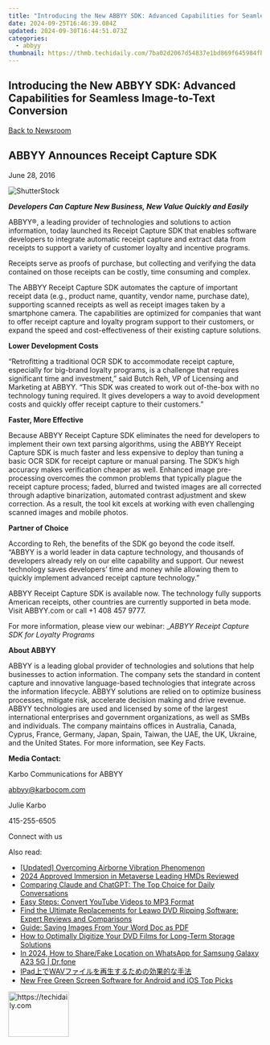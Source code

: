 ```yaml
---
title: "Introducing the New ABBYY SDK: Advanced Capabilities for Seamless Image-to-Text Conversion"
date: 2024-09-25T16:46:39.084Z
updated: 2024-09-30T16:44:51.073Z
categories:
  - abbyy
thumbnail: https://thmb.techidaily.com/7ba02d2067d54837e1bd869f645984fb69141a6a34b2694ff1529f9b0220b04e.jpg
---
```


## Introducing the New ABBYY SDK: Advanced Capabilities for Seamless Image-to-Text Conversion

[Back to Newsroom](https://tools.techidaily.com/abbyy/products/)

## ABBYY Announces Receipt Capture SDK

June 28, 2016

![ShutterStock](https://content.abbyy.com/-/media/project/abbyy/abbyy/branchtemplates/shutterstock_1272462163_1296-x-729.jpg?h=729&iar=0&w=1296)

_**Developers Can Capture New Business, New Value Quickly and Easily**_ 

ABBYY®, a leading provider of technologies and solutions to action information, today launched its Receipt Capture SDK that enables software developers to integrate automatic receipt capture and extract data from receipts to support a variety of customer loyalty and incentive programs.

Receipts serve as proofs of purchase, but collecting and verifying the data contained on those receipts can be costly, time consuming and complex.

The ABBYY Receipt Capture SDK automates the capture of important receipt data (e.g., product name, quantity, vendor name, purchase date), supporting scanned receipts as well as receipt images taken by a smartphone camera. The capabilities are optimized for companies that want to offer receipt capture and loyalty program support to their customers, or expand the speed and cost-effectiveness of their existing capture solutions.

**Lower Development Costs** 

“Retrofitting a traditional OCR SDK to accommodate receipt capture, especially for big-brand loyalty programs, is a challenge that requires significant time and investment,” said Butch Reh, VP of Licensing and Marketing at ABBYY. “This SDK was created to work out of-the-box with no technology tuning required. It gives developers a way to avoid development costs and quickly offer receipt capture to their customers.”

**Faster, More Effective**

Because ABBYY Receipt Capture SDK eliminates the need for developers to implement their own text parsing algorithms, using the ABBYY Receipt Capture SDK is much faster and less expensive to deploy than tuning a basic OCR SDK for receipt capture or manual parsing. The SDK’s high accuracy makes verification cheaper as well. Enhanced image pre-processing overcomes the common problems that typically plague the receipt capture process; faded, blurred and twisted images are all corrected through adaptive binarization, automated contrast adjustment and skew correction. As a result, the tool kit excels at working with even challenging scanned images and mobile photos.

**Partner of Choice**

According to Reh, the benefits of the SDK go beyond the code itself. “ABBYY is a world leader in data capture technology, and thousands of developers already rely on our elite capability and support. Our newest technology saves developers’ time and money while allowing them to quickly implement advanced receipt capture technology.”

ABBYY Receipt Capture SDK is available now. The technology fully supports American receipts, other countries are currently supported in beta mode. Visit ABBYY.com or call +1 408 457 9777.

For more information, please view our webinar: __ABBYY Receipt Capture SDK for Loyalty Programs_ 

**About ABBYY**

ABBYY is a leading global provider of technologies and solutions that help businesses to action information. The company sets the standard in content capture and innovative language-based technologies that integrate across the information lifecycle. ABBYY solutions are relied on to optimize business processes, mitigate risk, accelerate decision making and drive revenue. ABBYY technologies are used and licensed by some of the largest international enterprises and government organizations, as well as SMBs and individuals. The company maintains offices in Australia, Canada, Cyprus, France, Germany, Japan, Spain, Taiwan, the UAE, the UK, Ukraine, and the United States. For more information, see Key Facts.

**Media Contact:** 

Karbo Communications for ABBYY

abbyy@karbocom.com

Julie Karbo

415-255-6505

Connect with us

<ins class="adsbygoogle"
     style="display:block"
     data-ad-format="autorelaxed"
     data-ad-client="ca-pub-7571918770474297"
     data-ad-slot="1223367746"></ins>

<ins class="adsbygoogle"
     style="display:block"
     data-ad-client="ca-pub-7571918770474297"
     data-ad-slot="8358498916"
     data-ad-format="auto"
     data-full-width-responsive="true"></ins>

<span class="atpl-alsoreadstyle">Also read:</span>
<div><ul>
<li><a href="https://extra-approaches.techidaily.com/updated-overcoming-airborne-vibration-phenomenon/"><u>[Updated] Overcoming Airborne Vibration Phenomenon</u></a></li>
<li><a href="https://some-knowledge.techidaily.com/2024-approved-immersion-in-metaverse-leading-hmds-reviewed/"><u>2024 Approved Immersion in Metaverse Leading HMDs Reviewed</u></a></li>
<li><a href="https://tech-haven.techidaily.com/comparing-claude-and-chatgpt-the-top-choice-for-daily-conversations/"><u>Comparing Claude and ChatGPT: The Top Choice for Daily Conversations</u></a></li>
<li><a href="https://solve-latest.techidaily.com/easy-steps-convert-youtube-videos-to-mp3-format/"><u>Easy Steps: Convert YouTube Videos to MP3 Format</u></a></li>
<li><a href="https://solve-latest.techidaily.com/find-the-ultimate-replacements-for-leawo-dvd-ripping-software-expert-reviews-and-comparisons/"><u>Find the Ultimate Replacements for Leawo DVD Ripping Software: Expert Reviews and Comparisons</u></a></li>
<li><a href="https://buynow-reviews.techidaily.com/guide-saving-images-from-your-word-doc-as-pdf/"><u>Guide: Saving Images From Your Word Doc as PDF</u></a></li>
<li><a href="https://solve-latest.techidaily.com/how-to-optimally-digitize-your-dvd-films-for-long-term-storage-solutions/"><u>How to Optimally Digitize Your DVD Films for Long-Term Storage Solutions</u></a></li>
<li><a href="https://location-social.techidaily.com/in-2024-how-to-sharefake-location-on-whatsapp-for-samsung-galaxy-a23-5g-drfone-by-drfone-virtual-android/"><u>In 2024, How to Share/Fake Location on WhatsApp for Samsung Galaxy A23 5G | Dr.fone</u></a></li>
<li><a href="https://solve-latest.techidaily.com/ipadwav/"><u>IPad上でWAVファイルを再生するための効果的な手法</u></a></li>
<li><a href="https://ai-vdieo-software.techidaily.com/new-free-green-screen-software-for-android-and-ios-top-picks/"><u>New Free Green Screen Software for Android and iOS Top Picks</u></a></li>
</ul></div>

<!-- affiliate ads begin -->
<a href="https://bluetties.sjv.io/c/5597632/2141688/17094" target="_top" id="2141688">
  <img src="//a.impactradius-go.com/display-ad/17094-2141688" border="0" alt="https://techidaily.com" width="120" height="90"/>
</a>
<img height="0" width="0" src="https://bluetties.sjv.io/i/5597632/2141688/17094" style="position:absolute;visibility:hidden;" border="0" />
<!-- affiliate ads end -->

